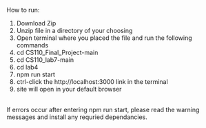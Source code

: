 How to run: </br>
1. Download Zip
2. Unzip file in a directory of your choosing
3. Open terminal where you placed the file and run the following commands
4. cd CS110_Final_Project-main
5. cd CS110_lab7-main
6. cd lab4
7. npm run start
8. ctrl-click the http://localhost:3000 link in the terminal
9. site will open in your default browser 
</br>
If errors occur after entering npm run start, please read the warning messages and install any requried dependancies.
